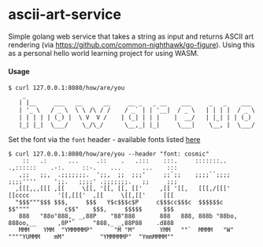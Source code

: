 # ascii-art-service
Simple golang web service that takes a string as input and returns ASCII art rendering (via https://github.com/common-nighthawk/go-figure). Using this as a personal hello world learning project for using WASM.

#### Usage

```default
$ curl 127.0.0.1:8080/how/are/you
    _
   | |__     ___   __      __     __ _   _ __    ___     _   _    ___    _   _
   | '_ \   / _ \  \ \ /\ / /    / _` | | '__|  / _ \   | | | |  / _ \  | | | |
   | | | | | (_) |  \ V  V /    | (_| | | |    |  __/   | |_| | | (_) | | |_| |
   |_| |_|  \___/    \_/\_/      \__,_| |_|     \___|    \__, |  \___/   \__,_|
```

Set the font via the `font` header - available fonts listed [here](https://github.com/common-nighthawk/go-figure#supported-fonts)
```Testing a font via the font header
$ curl 127.0.0.1:8080/how/are/you --header "font: cosmic"
    ::   .:      ...     .::    .   .:::    :::.     :::::::..   .,::::::    .-:.     ::-.    ...      ...    :::
   ,;;   ;;,  .;;;;;;;.  ';;,  ;;  ;;;'     ;;`;;    ;;;;``;;;;  ;;;;''''     ';;.   ;;;;' .;;;;;;;.   ;;     ;;;
  ,[[[,,,[[[ ,[[     \[[, '[[, [[, [['     ,[[ '[[,   [[[,/[[['   [[cccc        '[[,[[['  ,[[     \[[,[['     [[[
  "$$$"""$$$ $$$,     $$$   Y$c$$$c$P     c$$$cc$$$c  $$$$$$c     $$""""          c$$"    $$$,     $$$$$      $$$
   888   "88o"888,_ _,88P    "88"888       888   888, 888b "88bo, 888oo,__      ,8P"`     "888,_ _,88P88    .d888
   MMM    YMM  "YMMMMMP"      "M "M"       YMM   ""`  MMMM   "W"  """"YUMMM    mM"          "YMMMMMP"  "YmmMMMM""
```

